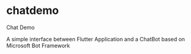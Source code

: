 # chatdemo

Chat Demo

A simple interface between Flutter Application and a ChatBot based on Microsoft Bot Framework
